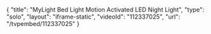 {
    "title": "MyLight Bed Light Motion Activated LED Night Light",
    "type": "solo",
    "layout": "iframe-static",
    "videoId": "112337025",
    "url": "\/tvpembed\/112337025"
}